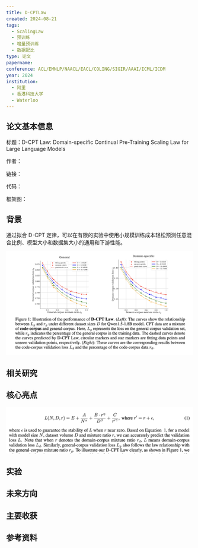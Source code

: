 ```yaml
---
title: D-CPTLaw
created: 2024-08-21
tags:
  - ScalingLaw
  - 预训练
  - 增量预训练
  - 数据配比
type: 论文
papername: 
conference: ACL/EMNLP/NAACL/EACL/COLING/SIGIR/AAAI/ICML/ICDM
year: 2024
institution:
  - 阿里
  - 香港科技大学
  - Waterloo
---
```


## 论文基本信息

标题：D-CPT Law: Domain-specific Continual Pre-Training Scaling Law for Large Language Models

作者：

链接：

代码：

框架图：


## 背景
通过拟合 D-CPT 定律，可以在有限的实验中使用小规模训练成本轻松预测任意混合比例、模型大小和数据集大小的通用和下游性能。

![](img/Pasted%20image%2020240821192407.png)


## 相关研究



## 核心亮点

![](img/Pasted%20image%2020240821192238.png)



## 实验




## 未来方向



## 主要收获


## 参考资料
